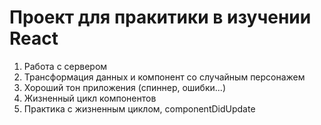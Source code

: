 # Проект для пракитики в изучении React

1. Работа с сервером
2. Трансформация данных и компонент со случайным персонажем
3. Хороший тон приложения (спиннер, ошибки...)
4. Жизненный цикл компонентов
5. Практика с жизненным циклом, componentDidUpdate